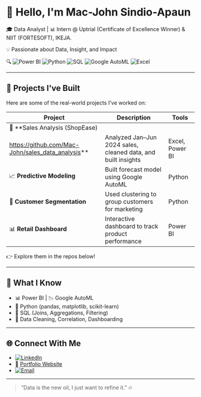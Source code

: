 # 👋 Hello, I'm Mac-John Sindio-Apaun

🎓 Data Analyst | 📊 Intern @ Uptrial (Certificate of Excellence Winner) & NIIT (FORTESOFT), IKEJA.

💡 Passionate about Data, Insight, and Impact

🔍  ![Power BI](https://img.shields.io/badge/PowerBI-F2C811?style=for-the-badge&logo=powerbi&logoColor=black)  ![Python](https://img.shields.io/badge/Python-3776AB?style=for-the-badge&logo=python&logoColor=white)  ![SQL](https://img.shields.io/badge/SQL-4479A1?style=for-the-badge&logo=postgresql&logoColor=white)  ![Google AutoML](https://img.shields.io/badge/Google%20AutoML-4285F4?style=for-the-badge&logo=google&logoColor=white)  ![Excel](https://img.shields.io/badge/Microsoft%20Excel-217346?style=for-the-badge&logo=microsoft-excel&logoColor=white)

---

## 🚀 Projects I've Built

Here are some of the real-world projects I've worked on:

| Project | Description | Tools |
|--------|-------------|-------|
| 🛒 **Sales Analysis (ShopEase)
https://github.com/Mac-John/sales_data_analysis** | Analyzed Jan–Jun 2024 sales, cleaned data, and built insights | Excel, Power BI |
| 📈 **Predictive Modeling** | Built forecast model using Google AutoML | Python |
| 👥 **Customer Segmentation** | Used clustering to group customers for marketing | Python |
| 📊 **Retail Dashboard** | Interactive dashboard to track product performance | Power BI |

👉 Explore them in the repos below!

---

## 🧠 What I Know

- 📊 Power BI | 📉 Google AutoML
- 🐍 Python (pandas, matplotlib, scikit-learn)
- 💾 SQL (Joins, Aggregations, Filtering)
- 🧼 Data Cleaning, Correlation, Dashboarding

---

## 🌐 Connect With Me

- [![LinkedIn](https://img.shields.io/badge/LinkedIn-blue?style=for-the-badge&logo=linkedin)](https://linkedin.com/in/macjohnsindioapaun)
- 💼 [Portfolio Website](......)
- [![Email](https://img.shields.io/badge/Email-D14836?style=for-the-badge&logo=gmail&logoColor=white)](mailto:sindioapaunmacjohn@gmail.com)

---

> “Data is the new oil, I just want to refine it.” 🔥
